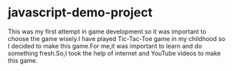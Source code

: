 # javascript-demo-project
This was my first attempt in game development so it was important to choose the game wisely.I have played Tic-Tac-Toe game in my childhood so I decided to make this game.For me,it was important to learn and do something fresh.So,I took the help of internet and YouTube videos to make this game.  
